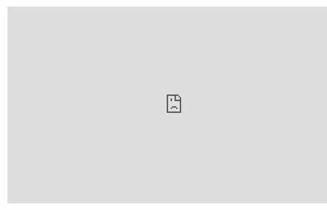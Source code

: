 <!DOCTYPE html>
<html>
<body>

<iframe style="border: 1px solid rgba(0, 0, 0, 0.1);" width="800" height="450" src="https://embed.figma.com/proto/iwSg0uq5O7XB6uuC9XLHx1/Portfolio---Product-Designer-Portfolio-Website-(Community)?page-id=0%3A1&node-id=6-11031&viewport=67%2C267%2C0.24&scaling=scale-down&content-scaling=fixed&starting-point-node-id=6%3A11031&embed-host=share" allowfullscreen></iframe>

</body>
</html>
